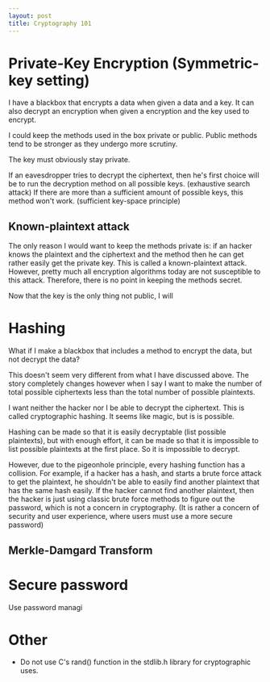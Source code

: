 ```yaml
---
layout: post
title: Cryptography 101
---
```

# Private-Key Encryption (Symmetric-key setting)
I have a blackbox that encrypts a data when given a data and a key. It can also decrypt an encryption when given a encryption and the key used to encrypt.

I could keep the methods used in the box private or public. Public methods tend to be stronger as they undergo more scrutiny.

The key must obviously stay private.

If an eavesdropper tries to decrypt the ciphertext, then he's first choice will be to  run the decryption method on all possible keys. (exhaustive search attack) If there are more than a sufficient amount of possible keys, this method won't work. (sufficient key-space principle)

## Known-plaintext attack
The only reason I would want to keep the methods private is: if an hacker knows the plaintext and the ciphertext and the method then he can get rather easily get the private key. This is called a known-plaintext attack. However, pretty much all encryption algorithms today are not susceptible to this attack. Therefore, there is no point in keeping the methods secret.

Now that the key is the only thing not public, I will

# Hashing
What if I make a blackbox that includes a method to encrypt the data, but not decrypt the data?

This doesn't seem very different from what I have discussed above. The story completely changes however when I say I want to make the number of total possible ciphertexts less than the total number of possible plaintexts.

I want neither the hacker nor I be able to decrypt the ciphertext. This is called cryptographic hashing. It seems like magic, but is is possible.

Hashing can be made so that it is easily decryptable (list possible plaintexts), but with enough effort, it can be made so that it is impossible to list possible plaintexts at the first place. So it is impossible to decrypt.

However, due to the pigeonhole principle, every hashing function has a collision. For example, if a hacker has a hash, and starts a brute force attack to get the plaintext, he shouldn't be able to easily find another plaintext that  has the same hash easily. If the hacker cannot find another plaintext, then the hacker is just using classic brute force methods to figure out the password, which is not a concern in cryptography. (It is rather a concern of security and user experience, where users must use a more secure password)

## Merkle-Damgard Transform

# Secure password
Use password managi

# Other
* Do not use C's rand() function in the stdlib.h library for cryptographic uses.
<!--stackedit_data:
eyJoaXN0b3J5IjpbLTYwNjM4NjE3LC0xNzI4MTA4MTYyLDQ5OD
Y3MTA2NCwxOTA4MTk2MzQ4LDEwNzYxNTE4ODEsNjcxMTU2Mzgx
LC0xMDc3MDEwNTI5LC0xODcyOTQyOTYxLC0xNjE3Nzg4NDkwLC
0xMDA3NjEyODEzLDE3Njc5MTAxMTUsMTMzNDQ3NjIyMSwtMjAx
MzYwMzg5Miw1MzY5OTgzODRdfQ==
-->